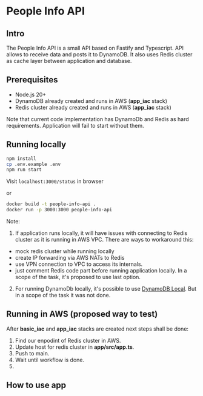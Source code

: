 # People Info API

## Intro

The People Info API is a small API based on Fastify and Typescript. API allows to receive data and posts it to DynamoDB. It also uses Redis cluster as cache layer between application and database.

## Prerequisites

- Node.js 20+
- DynamoDB already created and runs in AWS (**app_iac** stack)
- Redis cluster already created and runs in AWS (**app_iac** stack)

Note that current code implementation has DynamoDb and Redis as hard requirements. Application will fail to start without them.

## Running locally

```sh
npm install
cp .env.example .env
npm run start
```
Visit `localhost:3000/status` in browser

or

```sh
docker build -t people-info-api .
docker run -p 3000:3000 people-info-api
```

Note: 
1. If application runs locally, it will have issues with connecting to Redis cluster as it is running in AWS VPC. There are ways to workaround this:
- mock redis cluster while running locally 
- create IP forwarding via AWS NATs to Redis
- use VPN connection to VPC to access its internals.
- just comment Redis code part before running application locally.
In a scope of the task, it's proposed to use last option.
2. For running DynamoDb locally, it's possible to use [DynamoDB Local](https://docs.aws.amazon.com/amazondynamodb/latest/developerguide/DynamoDBLocal.html). But in a scope of the task it was not done.

## Running in AWS (proposed way to test)
After **basic_iac** and **app_iac** stacks are created next steps shall be done:
1. Find our enpodint of Redis cluster in AWS.
2. Update host for redis cluster in **app/src/app.ts**.
3. Push to main.
4. Wait until workflow is done.
5. 

## How to use app



